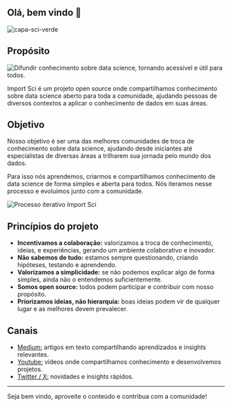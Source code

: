 ## Olá, bem vindo 👋

![capa-sci-verde](https://user-images.githubusercontent.com/45513854/227421667-818deed5-4337-48df-9858-b50d01cb4b99.png)

## Propósito


![Difundir conhecimento sobre data science, tornando acessível e útil para todos.](https://github.com/importsci/.github/assets/45513854/31b57158-cb42-4470-924b-d17b78b656c0)


Import Sci é um projeto open source onde compartilhamos conhecimento sobre data science aberto para toda a comunidade, ajudando pessoas de diversos contextos a aplicar o conhecimento de dados em suas áreas.

## Objetivo

Nosso objetivo é ser uma das melhores comunidades de troca de conhecimento sobre data science, ajudando desde iniciantes até especialistas de diversas áreas a trilharem sua jornada pelo mundo dos dados.

Para isso nós aprendemos, criarmos e compartilhamos conhecimento de data science de forma simples e aberta para todos. Nós iteramos nesse processo e evoluimos junto com a comunidade.

![Processo iterativo Import Sci](https://user-images.githubusercontent.com/45513854/175794508-24e61b26-f22d-4adc-b79c-a4114dd6cec4.png)

## Princípios do projeto

- **Incentivamos a colaboração:** valorizamos a troca de conhecimento, ideias, e experiências, gerando um ambiente colaborativo e inovador.
- **Não sabemos de tudo:** estamos sempre questionando, criando hipóteses, testando e aprendendo.
- **Valorizamos a simplicidade:** se não podemos explicar algo de forma simples, ainda não o entendemos suficientemente.
- **Somos open source:** todos podem participar e contribuir com nosso propósito.
- **Priorizamos ideias, não hierarquia:** boas ideias podem vir de qualquer lugar e as melhores devem prevalecer.


## Canais
- [Medium:](https://medium.com/importsci) artigos em texto compartilhando aprendizados e insights relevantes.
- [Youtube:](https://www.youtube.com/@importsci) vídeos onde compartilhamos conhecimento e desenvolvemos projetos.
- [Twitter / X:](https://twitter.com/importsci) novidades e insights rápidos. 

<!-- [Comunidade no Discord:](https://discord.gg/d8KSdfhh) troque experiências e conhecimentos com outros cientistas! -->


------

Seja bem vindo, aproveite o conteúdo e contribua com a comunidade!
